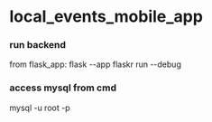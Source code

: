 # local_events_mobile_app

### run backend
from flask_app:
flask --app flaskr run --debug

### access mysql from cmd
mysql -u root -p